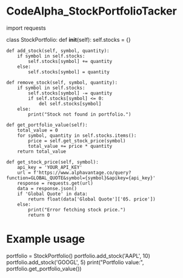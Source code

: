 # CodeAlpha_StockPortfolioTacker
import requests

class StockPortfolio:
    def __init__(self):
        self.stocks = {}

    def add_stock(self, symbol, quantity):
        if symbol in self.stocks:
            self.stocks[symbol] += quantity
        else:
            self.stocks[symbol] = quantity

    def remove_stock(self, symbol, quantity):
        if symbol in self.stocks:
            self.stocks[symbol] -= quantity
            if self.stocks[symbol] <= 0:
                del self.stocks[symbol]
        else:
            print("Stock not found in portfolio.")

    def get_portfolio_value(self):
        total_value = 0
        for symbol, quantity in self.stocks.items():
            price = self.get_stock_price(symbol)
            total_value += price * quantity
        return total_value

    def get_stock_price(self, symbol):
        api_key = 'YOUR_API_KEY'
        url = f'https://www.alphavantage.co/query?function=GLOBAL_QUOTE&symbol={symbol}&apikey={api_key}'
        response = requests.get(url)
        data = response.json()
        if 'Global Quote' in data:
            return float(data['Global Quote']['05. price'])
        else:
            print("Error fetching stock price.")
            return 0

# Example usage
portfolio = StockPortfolio()
portfolio.add_stock('AAPL', 10)
portfolio.add_stock('GOOGL', 5)
print("Portfolio value:", portfolio.get_portfolio_value())
